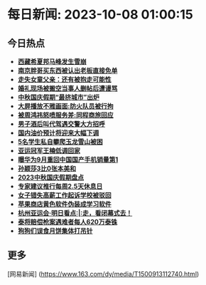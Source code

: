 
# 每日新闻: 2023-10-08 01:00:15
## 今日热点

- **[西藏希夏邦马峰发生雪崩](https://www.163.com/search?keyword=%E8%A5%BF%E8%97%8F%E5%B8%8C%E5%A4%8F%E9%82%A6%E9%A9%AC%E5%B3%B0%E5%8F%91%E7%94%9F%E9%9B%AA%E5%B4%A9)**
- **[南京胖哥买东西被认出老板直接免单](https://www.163.com/search?keyword=%E5%8D%97%E4%BA%AC%E8%83%96%E5%93%A5%E4%B9%B0%E4%B8%9C%E8%A5%BF%E8%A2%AB%E8%AE%A4%E5%87%BA%E8%80%81%E6%9D%BF%E7%9B%B4%E6%8E%A5%E5%85%8D%E5%8D%95)**
- **[走失女童父亲：还有被抱走可能性](https://www.163.com/search?keyword=%E8%B5%B0%E5%A4%B1%E5%A5%B3%E7%AB%A5%E7%88%B6%E4%BA%B2%EF%BC%9A%E8%BF%98%E6%9C%89%E8%A2%AB%E6%8A%B1%E8%B5%B0%E5%8F%AF%E8%83%BD%E6%80%A7)**
- **[婚礼现场被搬空当事人删帖后遭谩骂](https://www.163.com/search?keyword=%E5%A9%9A%E7%A4%BC%E7%8E%B0%E5%9C%BA%E8%A2%AB%E6%90%AC%E7%A9%BA%E5%BD%93%E4%BA%8B%E4%BA%BA%E5%88%A0%E5%B8%96%E5%90%8E%E9%81%AD%E8%B0%A9%E9%AA%82)**
- **[中秋国庆假期“最挤城市”出炉](https://www.163.com/search?keyword=%E4%B8%AD%E7%A7%8B%E5%9B%BD%E5%BA%86%E5%81%87%E6%9C%9F%E2%80%9C%E6%9C%80%E6%8C%A4%E5%9F%8E%E5%B8%82%E2%80%9D%E5%87%BA%E7%82%89)**
- **[大屏播放不雅画面:防火队员被行拘](https://www.163.com/search?keyword=%E5%A4%A7%E5%B1%8F%E6%92%AD%E6%94%BE%E4%B8%8D%E9%9B%85%E7%94%BB%E9%9D%A2+%E9%98%B2%E7%81%AB%E9%98%9F%E5%91%98%E8%A2%AB%E8%A1%8C%E6%8B%98)**
- **[被周鸿祎怒喷服务差:同程商旅回应](https://www.163.com/search?keyword=%E8%A2%AB%E5%91%A8%E9%B8%BF%E7%A5%8E%E6%80%92%E5%96%B7%E6%9C%8D%E5%8A%A1%E5%B7%AE+%E5%90%8C%E7%A8%8B%E5%95%86%E6%97%85%E5%9B%9E%E5%BA%94)**
- **[男子酒后叫代驾遇交警大方招呼](https://www.163.com/search?keyword=%E7%94%B7%E5%AD%90%E9%85%92%E5%90%8E%E5%8F%AB%E4%BB%A3%E9%A9%BE%E9%81%87%E4%BA%A4%E8%AD%A6%E5%A4%A7%E6%96%B9%E6%8B%9B%E5%91%BC)**
- **[国内油价预计将迎来大幅下调](https://www.163.com/search?keyword=%E5%9B%BD%E5%86%85%E6%B2%B9%E4%BB%B7%E9%A2%84%E8%AE%A1%E5%B0%86%E8%BF%8E%E6%9D%A5%E5%A4%A7%E5%B9%85%E4%B8%8B%E8%B0%83)**
- **[5名学生私自攀爬玉龙雪山被困](https://www.163.com/search?keyword=5%E5%90%8D%E5%AD%A6%E7%94%9F%E7%A7%81%E8%87%AA%E6%94%80%E7%88%AC%E7%8E%89%E9%BE%99%E9%9B%AA%E5%B1%B1%E8%A2%AB%E5%9B%B0)**
- **[亚运冠军王楠低调回家](https://www.163.com/search?keyword=%E4%BA%9A%E8%BF%90%E5%86%A0%E5%86%9B%E7%8E%8B%E6%A5%A0%E4%BD%8E%E8%B0%83%E5%9B%9E%E5%AE%B6)**
- **[曝华为9月重回中国国产手机销量第1](https://www.163.com/search?keyword=%E6%9B%9D%E5%8D%8E%E4%B8%BA9%E6%9C%88%E9%87%8D%E5%9B%9E%E4%B8%AD%E5%9B%BD%E5%9B%BD%E4%BA%A7%E6%89%8B%E6%9C%BA%E9%94%80%E9%87%8F%E7%AC%AC1)**
- **[孙颖莎3比0张本美和](https://www.163.com/search?keyword=%E5%AD%99%E9%A2%96%E8%8E%8E3%E6%AF%940%E5%BC%A0%E6%9C%AC%E7%BE%8E%E5%92%8C)**
- **[2023中秋国庆假期盘点](https://www.163.com/search?keyword=2023%E4%B8%AD%E7%A7%8B%E5%9B%BD%E5%BA%86%E5%81%87%E6%9C%9F%E7%9B%98%E7%82%B9)**
- **[专家建议推行每周2.5天休息日](https://www.163.com/search?keyword=%E4%B8%93%E5%AE%B6%E5%BB%BA%E8%AE%AE%E6%8E%A8%E8%A1%8C%E6%AF%8F%E5%91%A82.5%E5%A4%A9%E4%BC%91%E6%81%AF%E6%97%A5)**
- **[女子错失高薪工作起诉学校被驳回](https://www.163.com/search?keyword=%E5%A5%B3%E5%AD%90%E9%94%99%E5%A4%B1%E9%AB%98%E8%96%AA%E5%B7%A5%E4%BD%9C%E8%B5%B7%E8%AF%89%E5%AD%A6%E6%A0%A1%E8%A2%AB%E9%A9%B3%E5%9B%9E)**
- **[苹果商店黄色软件伪装成学习软件](https://www.163.com/search?keyword=%E8%8B%B9%E6%9E%9C%E5%95%86%E5%BA%97%E9%BB%84%E8%89%B2%E8%BD%AF%E4%BB%B6%E4%BC%AA%E8%A3%85%E6%88%90%E5%AD%A6%E4%B9%A0%E8%BD%AF%E4%BB%B6)**
- **[杭州亚运会·明日看点:|:走，看闭幕式去！](https://www.163.com/search?keyword=%E6%9D%AD%E5%B7%9E%E4%BA%9A%E8%BF%90%E4%BC%9A%C2%B7%E6%98%8E%E6%97%A5%E7%9C%8B%E7%82%B9+%7C+%E8%B5%B0%EF%BC%8C%E7%9C%8B%E9%97%AD%E5%B9%95%E5%BC%8F%E5%8E%BB%EF%BC%81)**
- **[泰将赔偿枪案遇难者每人620万泰铢](https://www.163.com/search?keyword=%E6%B3%B0%E5%B0%86%E8%B5%94%E5%81%BF%E6%9E%AA%E6%A1%88%E9%81%87%E9%9A%BE%E8%80%85%E6%AF%8F%E4%BA%BA620%E4%B8%87%E6%B3%B0%E9%93%A2)**
- **[狗狗们误食月饼集体打吊针](https://www.163.com/search?keyword=%E7%8B%97%E7%8B%97%E4%BB%AC%E8%AF%AF%E9%A3%9F%E6%9C%88%E9%A5%BC%E9%9B%86%E4%BD%93%E6%89%93%E5%90%8A%E9%92%88)**

## 更多
[网易新闻] (https://www.163.com/dy/media/T1500913112740.html)
